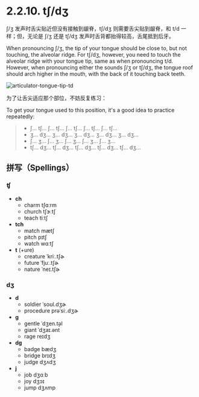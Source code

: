 # 2.2.10. <span class="pho">tʃ/dʒ</span>

<span class="pho">ʃ/ʒ</span> 发声时舌尖贴近但没有接触到龈脊，<span class="pho">tʃ/dʒ</span> 则需要舌尖贴到龈脊，和 <span class="pho">t/d</span> 一样；但，无论是 <span class="pho">ʃ/ʒ</span> 还是 <span class="pho">tʃ/dʒ</span> 发声时舌背都抬得较高，舌尾抵到后牙。

When pronouncing <span class="pho">ʃ/ʒ</span>, the tip of your tongue should be close to, but not touching, the alveolar ridge. For <span class="pho">tʃ/dʒ</span>, however, you need to touch the alveolar ridge with your tongue tip, same as when pronouncing <span class="pho">t/d</span>. However, when pronouncing either the sounds <span class="pho">ʃ/ʒ</span> or <span class="pho">tʃ/dʒ</span>, the tongue roof should arch higher in the mouth, with the back of it touching back teeth.

![articulator-tongue-tip-td](/images/articulator-tongue-tip-chzh.svg)

为了让舌尖适应那个部位，不妨反复练习：

To get your tongue used to this position, it's a good idea to practice repeatedly:

> * <span class="pho">ʃ... tʃ... ʃ... tʃ... ʃ... tʃ... ʃ... tʃ... ʃ... tʃ...</span>
> * <span class="pho">ʒ... dʒ... ʒ... dʒ... ʒ... dʒ... ʒ... dʒ... ʒ... dʒ...</span>
> * <span class="pho">ʃ... ʒ... ʃ... ʒ... ʃ... ʒ... ʃ... ʒ... ʃ... ʒ...</span>
> * <span class="pho">tʃ... dʒ... tʃ... dʒ... tʃ... dʒ... tʃ... dʒ... tʃ... dʒ...</span>

## 拼写（Spellings）

### <span class="pho">ʧ</span>

* **ch**
  * charm <span class="pho alt">tʃɑːrm</span> <span class="speak-word-inline" data-audio-us-male="/audios/charm-us-male.mp3" data-audio-us-female="/audios/charm-us-female.mp3"></span>
  * church <span class="pho alt">tʃɝːtʃ</span> <span class="speak-word-inline" data-audio-us-male="/audios/church-us-male.mp3" data-audio-us-female="/audios/church-us-female.mp3"></span>
  * teach <span class="pho alt">tiːtʃ</span> <span class="speak-word-inline" data-audio-us-male="/audios/teach-us-male.mp3" data-audio-us-female="/audios/teach-us-female.mp3"></span>
* **tch**
  * match <span class="pho alt">mætʃ</span> <span class="speak-word-inline" data-audio-us-male="/audios/match-us-male.mp3" data-audio-us-female="/audios/match-us-female.mp3"></span>
  * pitch <span class="pho alt">pɪtʃ</span> <span class="speak-word-inline" data-audio-us-male="/audios/pitch-us-male.mp3" data-audio-us-female="/audios/pitch-us-female.mp3"></span>
  * watch <span class="pho alt">wɑːtʃ</span> <span class="speak-word-inline" data-audio-us-male="/audios/watch-us-male.mp3" data-audio-us-female="/audios/watch-us-female.mp3"></span>
* **t** (+ure)
  * creature <span class="pho alt">ˈkriː.tʃɚ</span> <span class="speak-word-inline" data-audio-us-male="/audios/creature-us-male.mp3" data-audio-us-female="/audios/creature-us-female.mp3"></span>
  * future <span class="pho alt">ˈfjuː.tʃɚ</span> <span class="speak-word-inline" data-audio-us-male="/audios/future-us-male.mp3" data-audio-us-female="/audios/future-us-female.mp3"></span>
  * nature <span class="pho alt">ˈneɪ.tʃɚ</span> <span class="speak-word-inline" data-audio-us-male="/audios/nature-us-male.mp3" data-audio-us-female="/audios/nature-us-female.mp3"></span>

### <span class="pho">dʒ</span>

* **d**
  * soldier <span class="pho alt">ˈsoʊl.dʒɚ</span> <span class="speak-word-inline" data-audio-us-male="/audios/soldier-us-male.mp3" data-audio-us-female="/audios/soldier-us-female.mp3"></span>
  * procedure <span class="pho alt">prəˈsiː.dʒɚ</span> <span class="speak-word-inline" data-audio-us-male="/audios/procedure-us-male.mp3" data-audio-us-female="/audios/procedure-us-female.mp3"></span>
* **g**
  * gentle <span class="pho alt">ˈdʒen.t̬əl</span> <span class="speak-word-inline" data-audio-us-male="/audios/gentle-us-male.mp3" data-audio-us-female="/audios/gentle-us-female.mp3"></span>
  * giant <span class="pho alt">ˈdʒaɪ.ənt</span> <span class="speak-word-inline" data-audio-us-male="/audios/giant-us-male.mp3" data-audio-us-female="/audios/giant-us-female.mp3"></span>
  * rage <span class="pho alt">reɪdʒ</span> <span class="speak-word-inline" data-audio-us-male="/audios/rage-us-male.mp3" data-audio-us-female="/audios/rage-us-female.mp3"></span>
* **dg**
  * badge <span class="pho alt">bædʒ</span> <span class="speak-word-inline" data-audio-us-male="/audios/badge-us-male.mp3" data-audio-us-female="/audios/badge-us-female.mp3"></span>
  * bridge <span class="pho alt">brɪdʒ</span> <span class="speak-word-inline" data-audio-us-male="/audios/bridge-us-male.mp3" data-audio-us-female="/audios/bridge-us-female.mp3"></span>
  * judge <span class="pho alt">dʒʌdʒ</span> <span class="speak-word-inline" data-audio-us-male="/audios/judge-us-male.mp3" data-audio-us-female="/audios/judge-us-female.mp3"></span>
* **j**
  * job <span class="pho alt">dʒɑːb</span> <span class="speak-word-inline" data-audio-us-male="/audios/job-us-male.mp3" data-audio-us-female="/audios/job-us-female.mp3"></span>
  * joy <span class="pho alt">dʒɔɪ</span> <span class="speak-word-inline" data-audio-us-male="/audios/joy-us-male.mp3" data-audio-us-female="/audios/joy-us-female.mp3"></span>
  * jump <span class="pho alt">dʒʌmp</span> <span class="speak-word-inline" data-audio-us-male="/audios/jump-us-male.mp3" data-audio-us-female="/audios/jump-us-female.mp3"></span>
